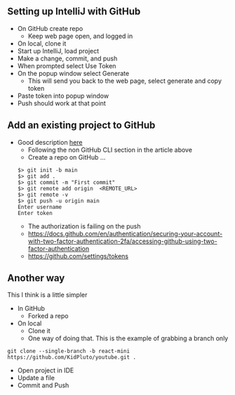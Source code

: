 
## Setting up IntelliJ with GitHub
* On GitHub create repo
    * Keep web page open, and logged in
* On local, clone it
* Start up IntelliJ, load project
* Make a change, commit, and push
* When prompted select Use Token
* On the popup window select Generate
    * This will send you back to the web page, select generate and copy token
* Paste token into popup window
* Push should work at that point

## Add an existing project to GitHub
* Good description [here](https://docs.github.com/en/github/importing-your-projects-to-github/importing-source-code-to-github/adding-an-existing-project-to-github-using-the-command-line)
    * Following the non GitHub CLI section in the article above
    * Create a repo on GitHub ...
  ```
  $> git init -b main
  $> git add . 
  $> git commit -m "First commit"
  $> git remote add origin  <REMOTE_URL> 
  $> git remote -v
  $> git push -u origin main
  Enter username
  Enter token
  ```
    * The authorization is failing on the push
    * https://docs.github.com/en/authentication/securing-your-account-with-two-factor-authentication-2fa/accessing-github-using-two-factor-authentication
    * https://github.com/settings/tokens

## Another way
This I think is a little simpler

* In GitHub 
  * Forked a repo
* On local
  * Clone it
  * One way of doing that.  This is the example of grabbing a branch only

```git clone --single-branch -b react-mini https://github.com/KidPluto/youtube.git .```

  * Open project in IDE
  * Update a file
  * Commit and Push









